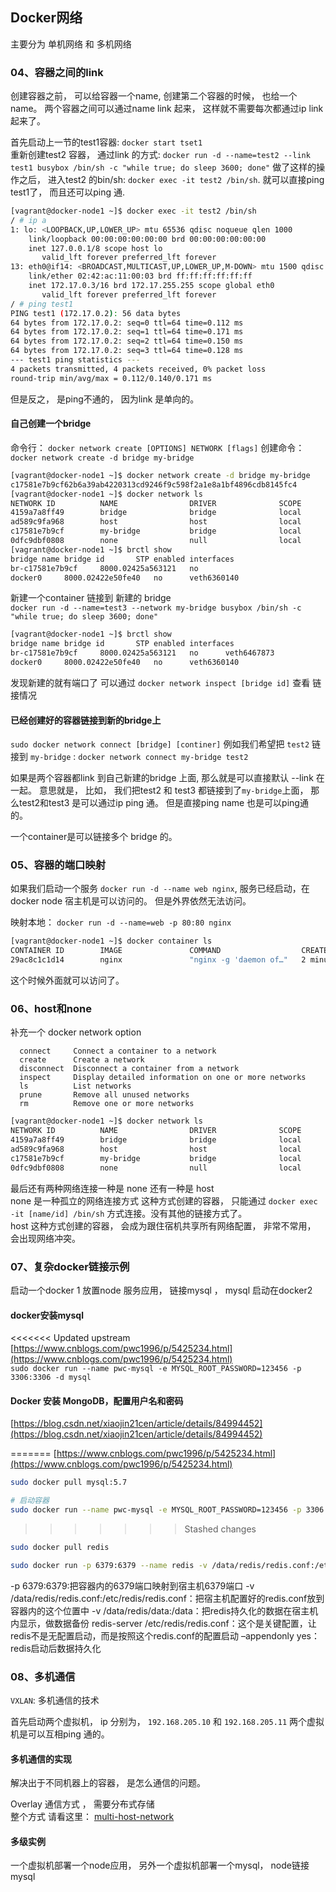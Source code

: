 ## Docker网络

主要分为 单机网络 和 多机网络

### <div id="class03-04">04、容器之间的link</div>
创建容器之前， 可以给容器一个name, 创建第二个容器的时候， 也给一个name。 两个容器之间可以通过name link 起来，
这样就不需要每次都通过ip link 起来了。 

首先启动上一节的test1容器: `docker start tset1`                   
重新创建test2 容器， 通过link 的方式: 
`docker run -d --name=test2 --link test1 busybox /bin/sh -c "while true; do sleep 3600; done"`
做了这样的操作之后， 进入test2 的bin/sh: `docker exec -it test2 /bin/sh`.
就可以直接ping test1了， 而且还可以ping 通.
```bash
[vagrant@docker-node1 ~]$ docker exec -it test2 /bin/sh
/ # ip a
1: lo: <LOOPBACK,UP,LOWER_UP> mtu 65536 qdisc noqueue qlen 1000
    link/loopback 00:00:00:00:00:00 brd 00:00:00:00:00:00
    inet 127.0.0.1/8 scope host lo
       valid_lft forever preferred_lft forever
13: eth0@if14: <BROADCAST,MULTICAST,UP,LOWER_UP,M-DOWN> mtu 1500 qdisc noqueue 
    link/ether 02:42:ac:11:00:03 brd ff:ff:ff:ff:ff:ff
    inet 172.17.0.3/16 brd 172.17.255.255 scope global eth0
       valid_lft forever preferred_lft forever
/ # ping test1
PING test1 (172.17.0.2): 56 data bytes
64 bytes from 172.17.0.2: seq=0 ttl=64 time=0.112 ms
64 bytes from 172.17.0.2: seq=1 ttl=64 time=0.171 ms
64 bytes from 172.17.0.2: seq=2 ttl=64 time=0.150 ms
64 bytes from 172.17.0.2: seq=3 ttl=64 time=0.128 ms
--- test1 ping statistics ---
4 packets transmitted, 4 packets received, 0% packet loss
round-trip min/avg/max = 0.112/0.140/0.171 ms
```

但是反之， 是ping不通的， 因为link 是单向的。 

#### 自己创建一个bridge
命令行： `docker network create [OPTIONS] NETWORK [flags]`
创建命令： `docker network create -d bridge my-bridge`
```bash
[vagrant@docker-node1 ~]$ docker network create -d bridge my-bridge
c17581e7b9cf62b6a39ab4220313cd9246f9c598f2a1e8a1bf4896cdb8145fc4
[vagrant@docker-node1 ~]$ docker network ls
NETWORK ID          NAME                DRIVER              SCOPE
4159a7a8ff49        bridge              bridge              local
ad589c9fa968        host                host                local
c17581e7b9cf        my-bridge           bridge              local
0dfc9dbf0808        none                null                local
[vagrant@docker-node1 ~]$ brctl show
bridge name	bridge id		STP enabled	interfaces
br-c17581e7b9cf		8000.02425a563121	no		
docker0		8000.02422e50fe40	no		veth6360140
```

新建一个container 链接到 新建的 bridge                        
`docker run -d --name=test3 --network my-bridge busybox /bin/sh -c "while true; do sleep 3600; done"`
```bash
[vagrant@docker-node1 ~]$ brctl show
bridge name	bridge id		STP enabled	interfaces
br-c17581e7b9cf		8000.02425a563121	no		veth6467873
docker0		8000.02422e50fe40	no		veth6360140
```
发现新建的就有端口了
可以通过 `docker network inspect [bridge id]` 查看 链接情况


#### 已经创建好的容器链接到新的bridge上
`sudo docker network connect [bridge] [continer]`
例如我们希望把 `test2` 链接到 `my-bridge` : `docker network connect my-bridge test2`

如果是两个容器都link 到自己新建的bridge 上面, 那么就是可以直接默认 --link 在一起。
意思就是， 比如， 我们把test2 和 test3 都链接到了`my-bridge`上面， 那么test2和test3 是可以通过ip ping 通。
但是直接ping name 也是可以ping通的。 

一个container是可以链接多个 bridge 的。 


### <div id="class03-05">05、容器的端口映射</div>
如果我们启动一个服务 `docker run -d --name web nginx`, 服务已经启动，在docker node 宿主机是可以访问的。 但是外界依然无法访问。                        

映射本地： `docker run -d --name=web -p 80:80 nginx`
```bash
[vagrant@docker-node1 ~]$ docker container ls
CONTAINER ID        IMAGE               COMMAND                  CREATED             STATUS              PORTS                NAMES
29ac8c1c1d14        nginx               "nginx -g 'daemon of…"   2 minutes ago       Up 2 minutes        0.0.0.0:80->80/tcp   web
```
这个时候外面就可以访问了。


### <div id="class03-06">06、host和none</div>
补充一个 docker network option
```
  connect     Connect a container to a network
  create      Create a network
  disconnect  Disconnect a container from a network
  inspect     Display detailed information on one or more networks
  ls          List networks
  prune       Remove all unused networks
  rm          Remove one or more networks
```

```bash
[vagrant@docker-node1 ~]$ docker network ls
NETWORK ID          NAME                DRIVER              SCOPE
4159a7a8ff49        bridge              bridge              local
ad589c9fa968        host                host                local
c17581e7b9cf        my-bridge           bridge              local
0dfc9dbf0808        none                null                local
```

最后还有两种网络连接一种是 none 还有一种是 host                           
none 是一种孤立的网络连接方式 这种方式创建的容器， 只能通过 `docker exec -it [name/id] /bin/sh` 方式连接。没有其他的链接方式了。                          
host 这种方式创建的容器， 会成为跟住宿机共享所有网络配置， 非常不常用， 会出现网络冲突。


### <div id="class03-07">07、复杂docker链接示例</div>
启动一个docker 1 放置node 服务应用， 链接mysql ， mysql 启动在docker2 

#### docker安装mysql
<<<<<<< Updated upstream
[https://www.cnblogs.com/pwc1996/p/5425234.html](https://www.cnblogs.com/pwc1996/p/5425234.html)                        
`sudo docker run --name pwc-mysql -e MYSQL_ROOT_PASSWORD=123456 -p 3306:3306 -d mysql`


#### Docker 安装 MongoDB，配置用户名和密码
[https://blog.csdn.net/xiaojin21cen/article/details/84994452](https://blog.csdn.net/xiaojin21cen/article/details/84994452)




=======
[https://www.cnblogs.com/pwc1996/p/5425234.html](https://www.cnblogs.com/pwc1996/p/5425234.html)
```bash
sudo docker pull mysql:5.7

# 启动容器
sudo docker run --name pwc-mysql -e MYSQL_ROOT_PASSWORD=123456 -p 3306:3306 -d mysql
```
>>>>>>> Stashed changes


```bash
sudo docker pull redis

sudo docker run -p 6379:6379 --name redis -v /data/redis/redis.conf:/etc/redis/redis.conf  -v /data/redis/data:/data -d redis redis-server /etc/redis/redis.conf --appendonly yes
```

-p 6379:6379:把容器内的6379端口映射到宿主机6379端口
-v /data/redis/redis.conf:/etc/redis/redis.conf：把宿主机配置好的redis.conf放到容器内的这个位置中
-v /data/redis/data:/data：把redis持久化的数据在宿主机内显示，做数据备份
redis-server /etc/redis/redis.conf：这个是关键配置，让redis不是无配置启动，而是按照这个redis.conf的配置启动
–appendonly yes：redis启动后数据持久化



### <div id="class03-08">08、多机通信</div>
`VXLAN`: 多机通信的技术                                            

首先启动两个虚拟机， ip 分别为， `192.168.205.10` 和 `192.168.205.11` 两个虚拟机是可以互相ping 通的。 

#### 多机通信的实现
解决出于不同机器上的容器， 是怎么通信的问题。                             

Overlay 通信方式 ， 需要分布式存储                              
整个方式 请看这里： [multi-host-network](./multi-host-network.md)


#### 多级实例
一个虚拟机部署一个node应用， 另外一个虚拟机部署一个mysql， node链接mysql







